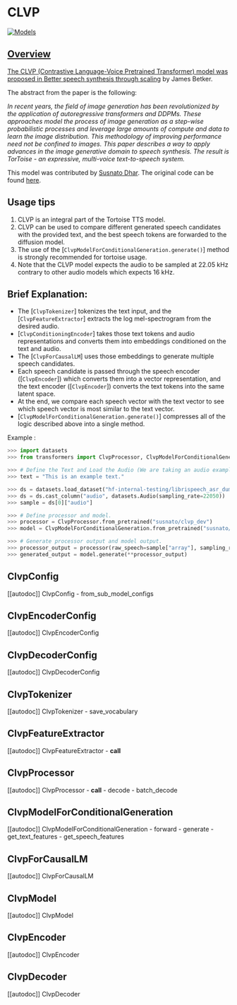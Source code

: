 <!--Copyright 2023 The HuggingFace Team. All rights reserved.

Licensed under the Apache License, Version 2.0 (the "License"); you may not use this file except in compliance with
the License. You may obtain a copy of the License at

http://www.apache.org/licenses/LICENSE-2.0

Unless required by applicable law or agreed to in writing, software distributed under the License is distributed on
an "AS IS" BASIS, WITHOUT WARRANTIES OR CONDITIONS OF ANY KIND, either express or implied. See the License for the
specific language governing permissions and limitations under the License.

⚠️ Note that this file is in Markdown but contain specific syntax for our doc-builder (similar to MDX) that may not be
rendered properly in your Markdown viewer.

-->

# CLVP

<div class="flex flex-wrap space-x-1">
<a href="https://huggingface.co/models?filter=clvp">
<img alt="Models" src="https://img.shields.io/badge/All_model_pages-clvp-blueviolet">
</div>

## Overview

The CLVP (Contrastive Language-Voice Pretrained Transformer) model was proposed in [Better speech synthesis through scaling](https://arxiv.org/abs/2305.07243) by James Betker.

The abstract from the paper is the following:

*In recent years, the field of image generation has been revolutionized by the application of autoregressive transformers and DDPMs. These approaches model the process of image generation as a step-wise probabilistic processes and leverage large amounts of compute and data to learn the image distribution. This methodology of improving performance need not be confined to images. This paper describes a way to apply advances in the image generative domain to speech synthesis. The result is TorToise - an expressive, multi-voice text-to-speech system.*


This model was contributed by [Susnato Dhar](https://huggingface.co/susnato).
The original code can be found [here](https://github.com/neonbjb/tortoise-tts).


## Usage tips

1. CLVP is an integral part of the Tortoise TTS model.
2. CLVP can be used to compare different generated speech candidates with the provided text, and the best speech tokens are forwarded to the diffusion model.
3. The use of the [`ClvpModelForConditionalGeneration.generate()`] method is strongly recommended for tortoise usage.
4. Note that the CLVP model expects the audio to be sampled at 22.05 kHz contrary to other audio models which expects 16 kHz. 


## Brief Explanation:

- The [`ClvpTokenizer`] tokenizes the text input, and the [`ClvpFeatureExtractor`] extracts the log mel-spectrogram from the desired audio.
- [`ClvpConditioningEncoder`] takes those text tokens and audio representations and converts them into embeddings conditioned on the text and audio.
- The [`ClvpForCausalLM`] uses those embeddings to generate multiple speech candidates.
- Each speech candidate is passed through the speech encoder ([`ClvpEncoder`]) which converts them into a vector representation, and the text encoder ([`ClvpEncoder`]) converts the text tokens into the same latent space. 
- At the end, we compare each speech vector with the text vector to see which speech vector is most similar to the text vector. 
- [`ClvpModelForConditionalGeneration.generate()`] compresses all of the logic described above into a single method.  


Example :

```python
>>> import datasets
>>> from transformers import ClvpProcessor, ClvpModelForConditionalGeneration

>>> # Define the Text and Load the Audio (We are taking an audio example from HuggingFace Hub using `datasets` library).
>>> text = "This is an example text."

>>> ds = datasets.load_dataset("hf-internal-testing/librispeech_asr_dummy", "clean", split="validation")
>>> ds = ds.cast_column("audio", datasets.Audio(sampling_rate=22050))
>>> sample = ds[0]["audio"]

>>> # Define processor and model.
>>> processor = ClvpProcessor.from_pretrained("susnato/clvp_dev")
>>> model = ClvpModelForConditionalGeneration.from_pretrained("susnato/clvp_dev")

>>> # Generate processor output and model output.
>>> processor_output = processor(raw_speech=sample["array"], sampling_rate=sample["sampling_rate"], text=text, return_tensors="pt")
>>> generated_output = model.generate(**processor_output)
```


## ClvpConfig

[[autodoc]] ClvpConfig
    - from_sub_model_configs

## ClvpEncoderConfig

[[autodoc]] ClvpEncoderConfig

## ClvpDecoderConfig

[[autodoc]] ClvpDecoderConfig

## ClvpTokenizer

[[autodoc]] ClvpTokenizer
    - save_vocabulary

## ClvpFeatureExtractor

[[autodoc]] ClvpFeatureExtractor
    - __call__

## ClvpProcessor

[[autodoc]] ClvpProcessor
    - __call__
    - decode
    - batch_decode

## ClvpModelForConditionalGeneration

[[autodoc]] ClvpModelForConditionalGeneration
    - forward
    - generate
    - get_text_features
    - get_speech_features

## ClvpForCausalLM

[[autodoc]] ClvpForCausalLM

## ClvpModel

[[autodoc]] ClvpModel

## ClvpEncoder

[[autodoc]] ClvpEncoder

## ClvpDecoder

[[autodoc]] ClvpDecoder

